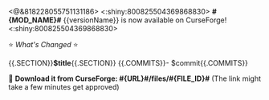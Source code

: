 <@&818228055751131186>
<:shiny:800825504369868830> **#{MOD_NAME}#** {{versionName}} is now available on CurseForge! <:shiny:800825504369868830>

:star: *What's Changed* :star:

{{.SECTION}}**$title**{{.SECTION}}
{{.COMMITS}}- $commit{{.COMMITS}}

:link: **Download it from CurseForge: #{URL}#/files/#{FILE_ID}#**
(The link might take a few minutes get approved)
